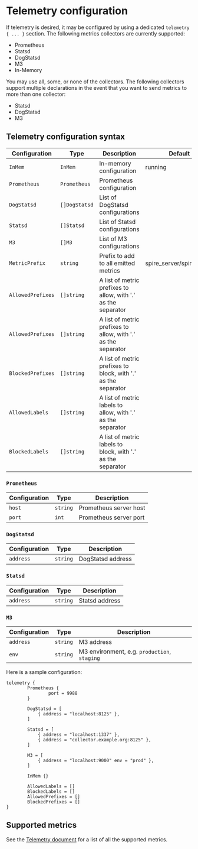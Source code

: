 # Telemetry configuration

If telemetry is desired, it may be configured by using a dedicated `telemetry { ... }` section. The following metrics collectors are currently supported:

- Prometheus
- Statsd
- DogStatsd
- M3
- In-Memory

You may use all, some, or none of the collectors. The following collectors support multiple declarations in the event that you want to send metrics to more than one collector:

- Statsd
- DogStatsd
- M3

## Telemetry configuration syntax

| Configuration     | Type          | Description                                                   | Default                  |
|-------------------|---------------|---------------------------------------------------------------|--------------------------|
| `InMem`           | `InMem`       | In-memory configuration                                       | running                  |
| `Prometheus`      | `Prometheus`  | Prometheus configuration                                      |                          |
| `DogStatsd`       | `[]DogStatsd` | List of DogStatsd configurations                              |                          |
| `Statsd`          | `[]Statsd`    | List of Statsd configurations                                 |                          |
| `M3`              | `[]M3`        | List of M3 configurations                                     |                          |
| `MetricPrefix`    | `string`      | Prefix to add to all emitted metrics                          | spire_server/spire_agent |
| `AllowedPrefixes` | `[]string`    | A list of metric prefixes to allow, with '.' as the separator |                          |
| `AllowedPrefixes` | `[]string`    | A list of metric prefixes to allow, with '.' as the separator |                          |
| `BlockedPrefixes` | `[]string`    | A list of metric prefixes to block, with '.' as the separator |                          |
| `AllowedLabels`   | `[]string`    | A list of metric labels to allow, with '.' as the separator   |                          |
| `BlockedLabels`   | `[]string`    | A list of metric labels to block, with '.' as the separator   |                          |

### `Prometheus`

| Configuration | Type     | Description            |
|---------------|----------|------------------------|
| `host`        | `string` | Prometheus server host |
| `port`        | `int`    | Prometheus server port |

### `DogStatsd`

| Configuration | Type     | Description       |
|---------------|----------|-------------------|
| `address`     | `string` | DogStatsd address |

### `Statsd`

| Configuration | Type     | Description    |
|---------------|----------|----------------|
| `address`     | `string` | Statsd address |

### `M3`

| Configuration | Type     | Description                                  |
|---------------|----------|----------------------------------------------|
| `address`     | `string` | M3 address                                   |
| `env`         | `string` | M3 environment, e.g. `production`, `staging` |

Here is a sample configuration:

```hcl
telemetry {
        Prometheus {
                port = 9988
        }

        DogStatsd = [
            { address = "localhost:8125" },
        ]

        Statsd = [
            { address = "localhost:1337" },
            { address = "collector.example.org:8125" },
        ]

        M3 = [
            { address = "localhost:9000" env = "prod" },
        ]

        InMem {}

        AllowedLabels = []
        BlockedLabels = []
        AllowedPrefixes = []
        BlockedPrefixes = []
}
```

## Supported metrics

See the [Telemetry document](telemetry.md) for a list of all the supported metrics.
